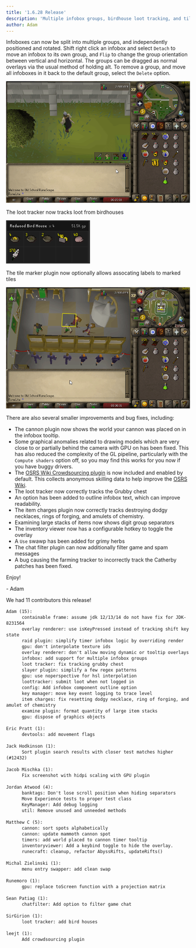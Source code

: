 ```yaml
---
title: '1.6.28 Release'
description: 'Multiple infobox groups, birdhouse loot tracking, and tile labels'
author: Adam
---
```


Infoboxes can now be split into multiple groups, and independently positioned
and rotated. Shift right click an infobox and select `Detach` to move an infobox
to its own group, and `Flip` to change the group orientation between vertical
and horizontal. The groups can be dragged as normal overlays via the usual
method of holding alt. To remove a group, and move all infoboxes in it back to
the default group, select the `Delete` option.

![infoboxes](/img/blog/1.6.28-Release/infobox.gif)

The loot tracker now tracks loot from birdhouses

![birdhouses](/img/blog/1.6.28-Release/birdhouse.png)

The tile marker plugin now optionally allows assocating labels to marked tiles

![tilelabel](/img/blog/1.6.28-Release/tilelabel.gif)

There are also several smaller improvements and bug fixes, including:

- The cannon plugin now shows the world your cannon was placed on in the
  infobox tooltip.
- Some graphical anomalies related to drawing models which are very close to
  or partially behind the camera with GPU on has been fixed. This has also
  reduced the complexity of the GL pipeline, particularly with the
  `Compute shaders` option off, so you may find this works for you now if you
  have buggy drivers.
- The [OSRS Wiki Crowdsourcing plugin](https://oldschool.runescape.wiki/w/RuneScape:Crowdsourcing)
  is now included and enabled by default. This collects anonymous skilling data
  to help improve the [OSRS Wiki](https://oldschool.runescape.wiki).
- The loot tracker now correctly tracks the Grubby chest
- An option has been added to outline infobox text, which can improve readability.
- The item charges plugin now correctly tracks destroying dodgy necklaces, rings of
  forging, and amulets of chemistry.
- Examining large stacks of items now shows digit group separators
- The inventory viewer now has a configurable hotkey to toggle the overlay
- A `Use` swawp has been added for grimy herbs
- The chat filter plugin can now additionally filter game and spam messages
- A bug causing the farming tracker to incorrectly track the Catherby patches
  has been fixed.

Enjoy!

\- Adam

We had 11 contributors this release!

```
Adam (15):
      containable frame: assume jdk 12/13/14 do not have fix for JDK-8231564
      overlay renderer: use isKeyPressed instead of tracking shift key state
      raid plugin: simplify timer infobox logic by overriding render
      gpu: don't interpolate texture ids
      overlay renderer: don't allow moving dynamic or tooltip overlays
      infobox: add support for multiple infobox groups
      loot tracker: fix tracking grubby chest
      slayer plugin: simplify a few regex patterns
      gpu: use noperspective for hsl interpolation
      loottracker: submit loot when not logged in
      config: Add infobox component outline option
      key manager: move key event logging to trace level
      item charges: fix resetting dodgy necklace, ring of forging, and amulet of chemistry
      examine plugin: format quantity of large item stacks
      gpu: dispose of graphics objects

Eric Pratt (1):
      devtools: add movement flags

Jack Hodkinson (1):
      Sort plugin search results with closer test matches higher (#12432)

Jacob Mischka (1):
      Fix screenshot with hidpi scaling with GPU plugin

Jordan Atwood (4):
      banktags: Don't lose scroll position when hiding separators
      Move Experience tests to proper test class
      KeyManager: Add debug logging
      util: Remove unused and unneeded methods

Matthew C (5):
      cannon: sort spots alphabetically
      cannon: update mammoth cannon spot
      timers: add world placed to cannon timer tooltip
      inventoryviewer: Add a keybind toggle to hide the overlay.
      runecraft: cleanup, refactor AbyssRifts, updateRifts()

Michal Zielinski (1):
      menu entry swapper: add clean swap

Runemoro (1):
      gpu: replace toScreen function with a projection matrix

Sean Patiag (1):
      chatfilter: Add option to filter game chat

SirGirion (1):
      loot tracker: add bird houses

leejt (1):
      Add crowdsourcing plugin
```
